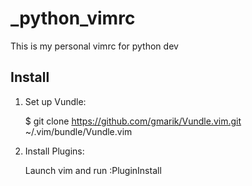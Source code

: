 # _python_vimrc
This is my personal vimrc for python dev


Install 
-------------------------------------------------------------------------------

1. Set up Vundle:
    
    $ git clone https://github.com/gmarik/Vundle.vim.git ~/.vim/bundle/Vundle.vim

2. Install Plugins:
    
    Launch vim and run :PluginInstall
